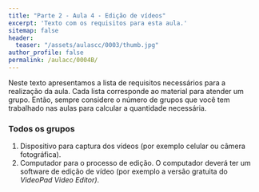 ```yaml
---
title: "Parte 2 - Aula 4 - Edição de vídeos"
excerpt: 'Texto com os requisitos para esta aula.'
sitemap: false
header: 
  teaser: "/assets/aulascc/0003/thumb.jpg" 
author_profile: false
permalink: /aulacc/0004B/
---
```


Neste texto apresentamos a lista de requisitos necessários para a realização da aula. Cada lista corresponde ao material para atender um grupo. Então, sempre considere o número de grupos que você tem trabalhado nas aulas para calcular a quantidade necessária.

### Todos os grupos
1. Dispositivo para captura dos vídeos (por exemplo celular ou câmera fotográfica).
1. Computador para o processo de edição. O computador deverá ter um software de edição de vídeo (por exemplo a versão gratuita do *VideoPad Video Editor)*.